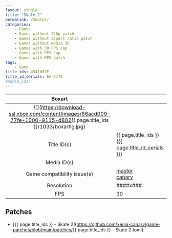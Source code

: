 ```yaml
---
layout: single
title: "Skate 2"
permalink: /Skate2/
categories:
    - Games
    - Games without 720p patch
    - Games without aspect ratio patch
    - Games without media ID
    - Games with 30 FPS cap
    - Games with FPS cap
    - Games with FPS patch
tags:
    - Game
title_ids: 4541087F
title_id_serials: EA-2175
#media_ids:
---
```


| Boxart                      |                                                                                        |
| :----:                      | :-                                                                                     |
| ![](https://download-ssl.xbox.com/content/images/66acd000-77fe-1000-9115-d802{{ page.title_ids }}/1033/boxartlg.jpg) |
| Title ID(s)                 | {{ page.title_ids }} ({{ page.title_id_serials }})                                     |
| Media ID(s)                 |                                                                                        |
| Game compatibility issue(s) | [master](https://github.com/xenia-project/game-compatibility/issues/)<br>[canary](https://github.com/xenia-canary/game-compatibility/issues/) |
| Resolution                  | ####x###                                                                               |
| FPS                         | 30                                                                                     |

## Patches
* [{{ page.title_ids }} - Skate 2](https://github.com/xenia-canary/game-patches/blob/main/patches/{{ page.title_ids }} - Skate 2.toml)

<!--This page was generated by a script. You can remove this comment once the page is verified to be free of mistakes.-->
